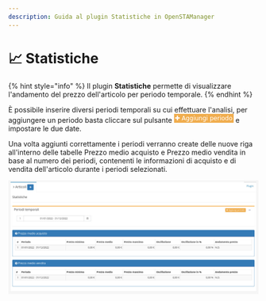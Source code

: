 ```yaml
---
description: Guida al plugin Statistiche in OpenSTAManager
---
```


# 📈 Statistiche

{% hint style="info" %}
Il plugin **Statistiche** permette di visualizzare l'andamento del prezzo dell'articolo per periodo temporale.
{% endhint %}

È possibile inserire diversi periodi temporali su cui effettuare l'analisi, per aggiungere un periodo basta cliccare sul pulsante <img src="../../../../../.gitbook/assets/periodo.png" alt="" data-size="line"> e impostare le due date.

Una volta aggiunti correttamente i periodi verranno create delle nuove riga all'interno delle tabelle Prezzo medio acquisto e Prezzo medio vendita in base al numero dei periodi, contenenti le informazioni di acquisto e di vendita dell'articolo durante i periodi selezionati.

![](<../../../../../.gitbook/assets/image (75) (1) (1).png>)
